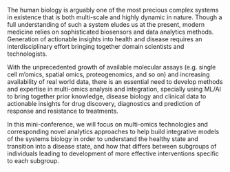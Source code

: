 The human biology is arguably one of the most precious complex systems in existence
that is both multi-scale and highly dynamic in nature. Though a full understanding of such a system
eludes us at the present, modern medicine relies on sophisticated biosensors and data analytics
methods. Generation of actionable insights into health and disease requires an interdisciplinary effort
bringing together domain scientists and technologists.

With the unprecedented growth of available molecular assays (e.g. single cell m’omics, spatial omics,
proteogenomics, and so on) and increasing availability of real world data, there is an essential need
to develop methods and expertise in multi-omics analysis and integration, specially using ML/AI
to bring together prior knowledge, disease biology and clinical data to actionable insights for drug
discovery, diagnostics and prediction of response and resistance to treatments.

In this mini-conference, we will focus on multi-omics technologies and corresponding novel analytics
approaches to help build integrative models of the systems biology in order to understand the healthy
state and transition into a disease state, and how that differs between subgroups of individuals leading
to development of more effective interventions specific to each subgroup.
